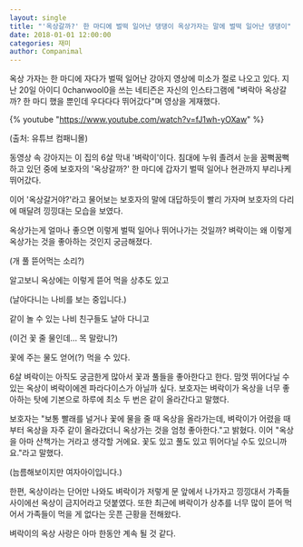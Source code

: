 ```yaml
---
layout: single
title: "'옥상갈까?' 한 마디에 벌떡 일어난 댕댕이 옥상가자는 말에 벌떡 일어난 댕댕이"
date: 2018-01-01 12:00:00
categories: 재미
author: Companimal
---
```


옥상 가자는 한 마디에 자다가 벌떡 일어난 강아지 영상에 미소가 절로 나오고 있다. 지난 20일 아이디 0chanwool0을 쓰는 네티즌은 자신의 인스타그램에 "벼락아 옥상갈까? 한 마디 했을 뿐인데 우다다다 뛰어갔다"며 영상을 게재했다.

{% youtube "https://www.youtube.com/watch?v=fJ1wh-yOXaw" %}

(출처: 유튜브 컴패니몰)

동영상 속 강아지는 이 집의 6살 막내 '벼락이'이다. 침대에 누워 졸려서 눈을 꿈뻑꿈뻑하고 있던 중에 보호자의 '옥상갈까?' 한 마디에 갑자기 벌떡 일어나 현관까지 부리나케 뛰어갔다.

이어 '옥상갈거야?'라고 물어보는 보호자의 말에 대답하듯이 빨리 가자며 보호자의 다리에 매달려 낑낑대는 모습을 보였다.

옥상가는게 얼마나 좋으면 이렇게 벌떡 일어나 뛰어나가는 것일까? 벼락이는 왜 이렇게 옥상가는 것을 좋아하는 것인지 궁금해졌다.

(개 풀 뜯어먹는 소리?)

알고보니 옥상에는 이렇게 뜯어 먹을 상추도 있고

(날아다니는 나비를 보는 중입니다.)

같이 놀 수 있는 나비 친구들도 날아 다니고

(이건 꽃 줄 물인데... 목 말랐니?)

꽃에 주는 물도 얻어(?) 먹을 수 있다.

6살 벼락이는 아직도 궁금한게 많아서 꽃과 풀들을 좋아한다고 한다. 맘껏 뛰어다닐 수 있는 옥상이 벼락이에겐 파라다이스가 아닐까 싶다. 보호자는 벼락이가 옥상을 너무 좋아하는 탓에 기본으로 하루에 최소 두 번은 같이 올라간다고 말했다.

보호자는 "보통 빨래를 널거나 꽃에 물을 줄 때 옥상을 올라가는데, 벼락이가 어렸을 때부터 옥상을 자주 같이 올라갔더니 옥상가는 것을 엄청 좋아한다."고 밝혔다. 이어 "옥상을 아마 산책가는 거라고 생각할 거에요. 꽃도 있고 풀도 있고 뛰어다닐 수도 있으니까요."라고 말했다.

(늠름해보이지만 여자아이입니다.)

한편, 옥상이라는 단어만 나와도 벼락이가 저렇게 문 앞에서 나가자고 낑낑대서 가족들 사이에선 옥상이 금지어라고 덧붙였다. 또한 최근에 벼락이가 상추를 너무 많이 뜯어 먹어서 가족들이 먹을 게 없다는 웃픈 근황을 전해왔다.

벼락이의 옥상 사랑은 아마 한동안 계속 될 것 같다.
